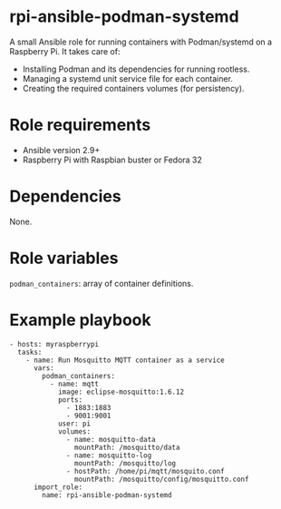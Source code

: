 # rpi-ansible-podman-systemd

A small Ansible role for running containers with Podman/systemd on a Raspberry Pi.
It takes care of:
* Installing Podman and its dependencies for running rootless.
* Managing a systemd unit service file for each container.
* Creating the required containers volumes (for persistency).

# Role requirements

* Ansible version 2.9+
* Raspberry Pi with Raspbian buster or Fedora 32

# Dependencies

None.

# Role variables

`podman_containers`: array of container definitions.

# Example playbook

    - hosts: myraspberrypi
      tasks:
        - name: Run Mosquitto MQTT container as a service
          vars:
            podman_containers:
              - name: mqtt
                image: eclipse-mosquitto:1.6.12
                ports:
                  - 1883:1883
                  - 9001:9001
                user: pi
                volumes:
                  - name: mosquitto-data
                    mountPath: /mosquitto/data
                  - name: mosquitto-log
                    mountPath: /mosquitto/log
                  - hostPath: /home/pi/mqtt/mosquito.conf
                    mountPath: /mosquitto/config/mosquitto.conf
          import_role:
            name: rpi-ansible-podman-systemd
